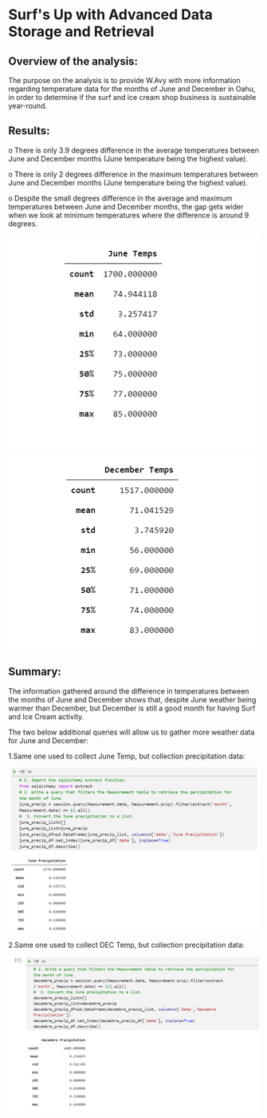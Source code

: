 # Surf's Up with Advanced Data Storage and Retrieval

## Overview of the analysis:

The purpose on the analysis is to provide W.Avy with more information regarding temperature data for the months of June and December in Oahu, in order to determine if the surf and ice cream shop business is sustainable year-round.

## Results: 

o There is only 3.9 degrees difference in the average temperatures between June and December months (June temperature being the highest value).

o There is only 2 degrees difference in the maximum temperatures between June and December months (June temperature being the highest value).


o Despite the small degrees difference in the average and maximum temperatures between June and December months, the gap gets wider when we look at minimum temperatures where the difference is around 9 degrees.

![](june_temp.PNG) ![](decembre_temp.PNG) 

## Summary:

The information gathered around the difference in temperatures between the months of June and December shows that, despite June weather being warmer than December, but December is still a good month for having Surf and Ice Cream activity.

The two below additional queries will allow us to gather more weather data for June and December: 

1.Same one used to collect June Temp, but collection precipitation data:

![](june_precip.PNG)

2.Same one used to collect DEC Temp, but collection precipitation data:

![](decembre_precip.PNG)
